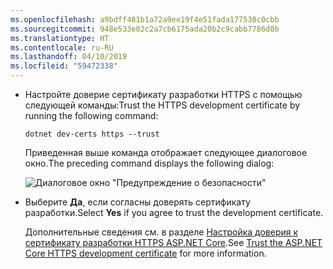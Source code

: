 ```yaml
---
ms.openlocfilehash: a9bdff481b1a72a9ee19f4e51fada177530c0cbb
ms.sourcegitcommit: 948e533e02c2a7cb6175ada20b2c9cabb7786d0b
ms.translationtype: HT
ms.contentlocale: ru-RU
ms.lasthandoff: 04/10/2019
ms.locfileid: "59472338"
---
```

*  <span data-ttu-id="07734-101">Настройте доверие сертификату разработки HTTPS с помощью следующей команды:</span><span class="sxs-lookup"><span data-stu-id="07734-101">Trust the HTTPS development certificate by running the following command:</span></span>

    ```console
    dotnet dev-certs https --trust
    ```

    <span data-ttu-id="07734-102">Приведенная выше команда отображает следующее диалоговое окно.</span><span class="sxs-lookup"><span data-stu-id="07734-102">The preceding command displays the following dialog:</span></span>

    ![Диалоговое окно "Предупреждение о безопасности"](~/getting-started/_static/cert.png)

*    <span data-ttu-id="07734-104">Выберите **Да**, если согласны доверять сертификату разработки.</span><span class="sxs-lookup"><span data-stu-id="07734-104">Select **Yes** if you agree to trust the development certificate.</span></span>

     <span data-ttu-id="07734-105">Дополнительные сведения см. в разделе [Настройка доверия к сертификату разработки HTTPS ASP.NET Core](xref:security/enforcing-ssl#trust-the-aspnet-core-https-development-certificate-on-windows-and-macos).</span><span class="sxs-lookup"><span data-stu-id="07734-105">See [Trust the ASP.NET Core HTTPS development certificate](xref:security/enforcing-ssl#trust-the-aspnet-core-https-development-certificate-on-windows-and-macos) for more information.</span></span>